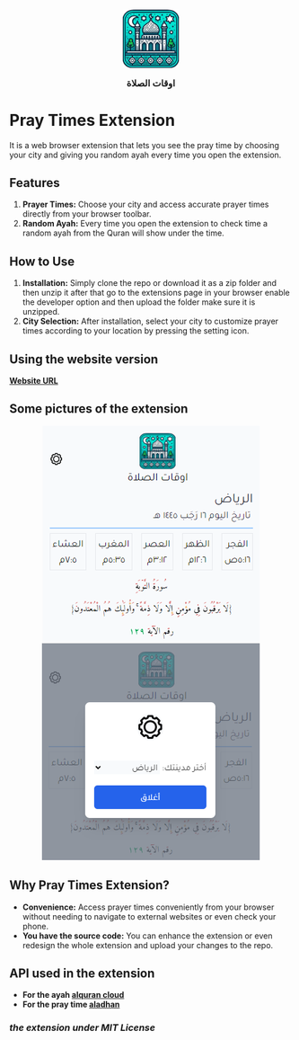 ### <div align = center> <img src ="./icon.png" align = center width =100> <br> <p>اوقات الصلاة</p> </div>

# Pray Times Extension

It is a web browser extension that lets you see the pray time by choosing your city and giving you random ayah every time you open the extension.

## Features

1. **Prayer Times:** Choose your city and access accurate prayer times directly from your browser toolbar.
2. **Random Ayah:** Every time you open the extension to check time a random ayah from the Quran will show under the time.

## How to Use

1. **Installation:** Simply clone the repo or download it as a zip folder and then unzip it after that go to the extensions page in your browser enable the developer option and then upload the folder make sure it is unzipped.
2. **City Selection:** After installation, select your city to customize prayer times according to your location by pressing the setting icon.

## Using the website version

**[Website URL](https://devm7mdali.github.io/Pray-Times/)**

## Some pictures of the extension

<div align = center>
<img src="./assets/popup picture.png">
<img src="./assets/settings popup.png">
</div>

## Why Pray Times Extension?

- **Convenience:** Access prayer times conveniently from your browser without needing to navigate to external websites or even check your phone.
- **You have the source code:** You can enhance the extension or even redesign the whole extension and upload your changes to the repo.

## API used in the extension

- **For the ayah [alquran cloud](https://alquran.cloud/api)**
- **For the pray time [aladhan](https://aladhan.com/prayer-times-api)**

### _the extension under MIT License_
